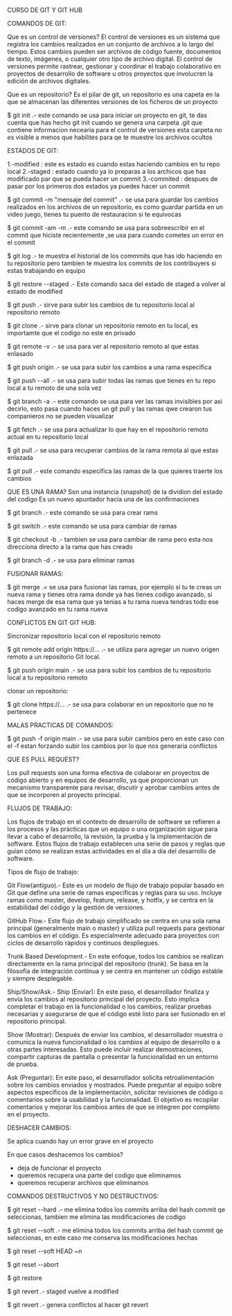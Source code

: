CURSO DE GIT Y GIT HUB

COMANDOS DE GIT:

Que es un control de versiones?
El control de versiones es un sistema que registra los cambios realizados en un conjunto de archivos a lo largo del tiempo. Estos cambios pueden ser archivos de código fuente, documentos de texto, imágenes,
o cualquier otro tipo de archivo digital. El control de versiones permite rastrear, gestionar y coordinar el trabajo colaborativo en proyectos de desarrollo de software u otros proyectos que involucren la 
edición de archivos digitales.

Que es un repositorio?
Es el pilar de git, un repositorio es una capeta en la que se almacenan las diferentes versiones de los ficheros de un proyecto 

$ git init .- este comando se usa para iniciar un proyecto en git, te das cuenta que has hecho git init cuando se genera una carpeta .git que contiene informacion necearia para el control de versiones
esta carpeta no es visible a menos que habilites para qe te muestre los archivos ocultos

ESTADOS DE GIT:

1.-modified : este es estado es cuando estas haciendo cambios en tu repo local
2.-staged : estado cuando ya lo preparas a los archicos que has modificado par que se pueda hacer un commit
3.-commited : despues de pasar por los primeros dos estados ya puedes hacer un commit 

$ git commit -m "mensaje del commit" .- se usa para guardar los cambios realizados en los archivos de un repositorio, es como guardar partida en un video juego, tienes tu puento de restauracion si te equivocas

$ git commit -am -m .- este comando se usa para sobreescribir en el commit que hiciste recientemente ,se usa para cuando cometes un error en el commit

$ git log .- te muestra el historial de los commmits que has ido haciendo en tu repositorio pero tambien te muestra los commits de los contribuyers si estas trabajando en equipo

$ git restore --staged .- Este comando saca del estado de staged a volver al estado de modified

$ git push .- sirve para subir los cambios de tu repositorio local al repositorio remoto

$ git clone .- sirve para clonar un repositorio remoto en tu local, es importamte que el codigo no este en privado

$ git remote -v .- se usa para ver al repositorio remoto al que estas enlasado 

$ git push origin <rama> .- se usa para subir los cambios a una rama especifica 

$ git push --all .- se usa para subir todas las ramas que tienes en tu repo local a tu remoto de una sola vez 

$ git branch -a .- este comando se usa para ver las ramas invisibles por asi decirlo, esto pasa cuando haces un git pull y las ramas qwe crearon tus companieros no se pueden visualizar 

$ git fetch .- se usa para actualizar lo que hay en el repositorio remoto actual en tu repositorio local 

$ git pull .- se usa para recuperar cambios de la rama remota al que estas enlazada 

$ git pull <rama1> <rama2> <rama n> .- este comando especifica las ramas de la que quieres traerte los cambios

QUE ES UNA RAMA?
Son una instancia (snapshot) de la dividion del estado del codigo
Es un nuevo apuntador hacia una de las confirmaciones

$ git branch .- este comando se usa para crear rams 

$ git switch  .- este comando se usa para cambiar de ramas 

$ git checkout -b .- tambien se usa para cambiar de rama pero esta nos direcciona directo a la rama que has creado

$ git branch -d .- se usa para eliminar ramas 

FUSIONAR RAMAS:

$  git merge .= se usa para fusionar las ramas, por ejemplo si tu te creas un nueva rama y tienes otra rama donde ya has tienes codigo avanzado, si haces merge de esa rama que ya tenias 
a tu rama nueva tendras todo ese codigo avanzado en tu rama nueva

CONFLICTOS EN GIT
GIT HUB:

Sincronizar repositorio local con el repositorio remoto

$ git remote add origin https://... .- se utiliza para agregar un nuevo origen remoto a un repositorio Git local.

$ git push origin main .- se usa para subir los cambios de tu repositorio local a tu repositorio remoto

clonar un repositorio:

$ git clone https://... .- se usa para colaborar en un repositorio que no te pertenece

MALAS PRACTICAS DE COMANDOS:

$ git push -f origin main .- se usa para subir cambios pero en este caso con el -f estan forzando subir los cambios por lo que nos generaria conflictos 

QUE ES PULL REQUEST?

Los pull requests son una forma efectiva de colaborar en proyectos de código abierto y en equipos de desarrollo, ya que proporcionan un mecanismo transparente para revisar, discutir y aprobar cambios antes de que se incorporen al proyecto principal.

FLUJOS DE TRABAJO:

Los flujos de trabajo en el contexto de desarrollo de software se refieren a los procesos y las prácticas que un equipo o una organización sigue para llevar a cabo el desarrollo, la revisión, la prueba y la implementación de software. Estos flujos de trabajo establecen una serie de pasos y reglas que guían cómo se realizan estas actividades en el día a día del desarrollo de software.

Tipos de flujo de trabajo:

Git Flow(antiguo).- Este es un modelo de flujo de trabajo popular basado en Git que define una serie de ramas específicas y reglas para su uso. Incluye ramas como master, develop, feature, release, y hotfix, y se centra en la estabilidad del código y la gestión de versiones.

GitHub Flow.- Este flujo de trabajo simplificado se centra en una sola rama principal (generalmente main o master) y utiliza pull requests para gestionar los cambios en el código. Es especialmente adecuado para proyectos con ciclos de desarrollo rápidos y continuos despliegues.

Trunk Based Development.- En este enfoque, todos los cambios se realizan directamente en la rama principal del repositorio (trunk). Se basa en la filosofía de integración continua y se centra en mantener un código estable y siempre desplegable.

Ship/Show/Ask.-
Ship (Enviar): En este paso, el desarrollador finaliza y envía los cambios al repositorio principal del proyecto. Esto implica completar el trabajo en la funcionalidad o los cambios, realizar pruebas necesarias y asegurarse de que el código esté listo para ser fusionado en el repositorio principal.

Show (Mostrar): Después de enviar los cambios, el desarrollador muestra o comunica la nueva funcionalidad o los cambios al equipo de desarrollo o a otras partes interesadas. Esto puede incluir realizar demostraciones, compartir capturas de pantalla o presentar la funcionalidad en un entorno de prueba.

Ask (Preguntar): En este paso, el desarrollador solicita retroalimentación sobre los cambios enviados y mostrados. Puede preguntar al equipo sobre aspectos específicos de la implementación, solicitar revisiones de código o comentarios sobre la usabilidad y la funcionalidad. El objetivo es recopilar comentarios y mejorar los cambios antes de que se integren por completo en el proyecto.

DESHACER CAMBIOS:

Se aplica cuando hay un error grave en el proyecto 

En que casos deshacemos los cambios?
- deja de funcionar el proyecto
- queremos recupera una parte del codigo que eliminamos
- queremos recuperar archivos que eliminamos

COMANDOS DESTRUCTIVOS Y NO DESTRUCTIVOS:

$ git reset --hard <hash commit> .- me elimina todos los commits arriba del hash commit qe seleccionas, tambien me elimina las modificaciones de codigo

$ git reset --soft <hash commit> .- me elimina todos los commits arriba del hash commit qe seleccionas, en este caso me conserva las modificaciones hechas

$ git reset --soft HEAD ~n

$ git reset --abort 

$ git restore 

$ git revert .- staged vuelve a modified

$ git revert <hash commit>.- genera conflictos al hacer git revert



